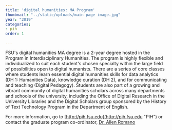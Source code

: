 ```yaml
---
title: 'digital humanities: MA Program'
thumbnail: "../static/uploads/main page image.jpg"
year: "2019"
categories:
- pih
order: 1

---
```

FSU's digital humanities MA degree is a 2-year degree hosted in the Program in Interdisciplinary Humanities. The program is highly flexible and individualized to suit each student's chosen specialty within the large field of possibilities open to digital humanists. There are a series of core classes where students learn essential digital humanities skills for data analytics (DH 1: Humanities Data), knowledge curation (DH 2), and for communicating and teaching (Digital Pedagogy). Students are also part of a growing and vibrant community of digital humanities scholars across many departments and schools of the university, including the Office of Digital Research in the University Libraries and the Digital Scholars group sponsored by the History of Text Technology Program in the Department of English.

For more information, go to [http://pih.fsu.edu](http://pih.fsu.edu "PIH") or contact the graduate program co-ordinator, [Dr. Allen Romano](http://pih.fsu.edu/person/allen-romano "Allen Romano")